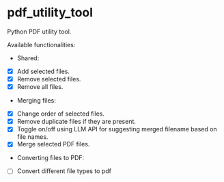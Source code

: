 # pdf_utility_tool
Python PDF utility tool.

Available functionalities:
* Shared:
- [x] Add selected files.
- [x] Remove selected files.
- [x] Remove all files.
* Merging files:
- [x] Change order of selected files.
- [x] Remove duplicate files if they are present.
- [x] Toggle on/off using LLM API for suggesting merged filename based on file names.
- [x] Merge selected PDF files.
* Converting files to PDF:
- [ ] Convert different file types to pdf
